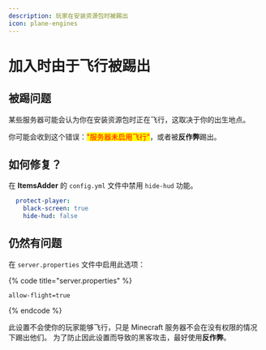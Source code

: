 ```yaml
---
description: 玩家在安装资源包时被踢出
icon: plane-engines
---
```


# 加入时由于飞行被踢出

## 被踢问题

某些服务器可能会认为你在安装资源包时正在飞行，这取决于你的出生地点。

你可能会收到这个错误：<mark style="color:red;">"服务器未启用飞行"</mark>，或者被**反作弊**踢出。

## 如何修复？

在 **ItemsAdder** 的 `config.yml` 文件中禁用 `hide-hud` 功能。

```yaml
  protect-player:
    black-screen: true
    hide-hud: false
```

## 仍然有问题

在 `server.properties` 文件中启用此选项：

{% code title="server.properties" %}
```
allow-flight=true
```
{% endcode %}

此设置不会使你的玩家能够飞行，只是 Minecraft 服务器不会在没有权限的情况下踢出他们。 为了防止因此设置而导致的黑客攻击，最好使用**反作弊**。
